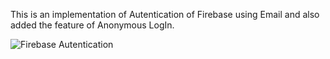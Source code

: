 This is an implementation of Autentication of Firebase using Email and also added the feature of Anonymous LogIn.

![Firebase Autentication](https://github.com/Abd-Khn/firebase_authentication/assets/92436828/6f741f99-e4a2-4f50-a6c2-6b84ae9e8662)

